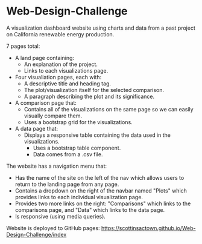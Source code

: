 # Web-Design-Challenge

A visualization dashboard website using charts and data from a past project on California renewable energy production. 

7 pages total:
* A land page containing:
  * An explanation of the project.
  * Links to each visualizations page.
* Four visualiation pages, each with:
  * A descriptive title and heading tag.
  * The plot/visualization itself for the selected comparison.
  * A paragraph describing the plot and its significance.
* A comparison page that:
  * Contains all of the visualizations on the same page so we can easily visually compare them.
  * Uses a bootstrap grid for the visualizations.
* A data page that:
  * Displays a responsive table containing the data used in the visualizations.
    * Uses a bootstrap table component.
    * Data comes from a .csv file.
    
The website has a navigation menu that:
* Has the name of the site on the left of the nav which allows users to return to the landing page from any page.
* Contains a dropdown on the right of the navbar named "Plots" which provides links to each individual visualization page.
* Provides two more links on the right: "Comparisons" which links to the comparisons page, and "Data" which links to the data page.
* Is responsive (using media queries). 

Website is deployed to GitHub pages: https://scottinsactown.github.io/Web-Design-Challenge/index
